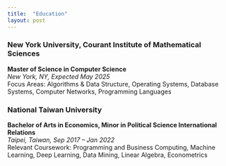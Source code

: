 ```yaml
---
title:  "Education"
layout: post
---
```


### **New York University, Courant Institute of Mathematical Sciences**
**Master of Science in Computer Science**  
_New York, NY, Expected May 2025_  
Focus Areas: Algorithms & Data Structure, Operating Systems, Database Systems, Computer Networks, Programming Languages

### **National Taiwan University**
**Bachelor of Arts in Economics, Minor in Political Science International Relations**  
_Taipei, Taiwan, Sep 2017 – Jan 2022_  
Relevant Coursework: Programming and Business Computing, Machine Learning, Deep Learning, Data Mining, Linear Algebra, Econometrics

